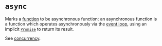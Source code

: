 # `async`

Marks a [function][concept-functions] to be asynchronous function; an asynchronous function is a function which operates asynchronously via the [event loop][concept-event-loop], using an implicit [`Promise`][global-objects-promise] to return its result.

See [concurrency][concept-concurrency].

[concept-concurrency]: ../info/concurrency.md
[concept-event-loop]: ../info/event_loop.md
[concept-functions]: /reference/concepts/functions.md
[global-objects-promise]: ../objects/promise.md
